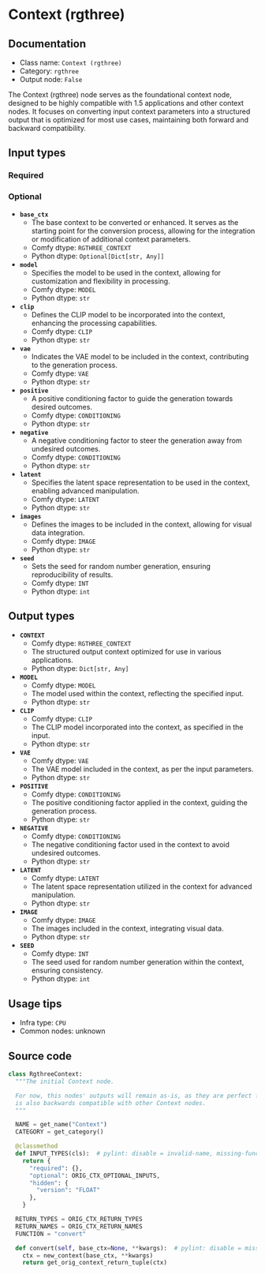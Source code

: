 # Context (rgthree)
## Documentation
- Class name: `Context (rgthree)`
- Category: `rgthree`
- Output node: `False`

The Context (rgthree) node serves as the foundational context node, designed to be highly compatible with 1.5 applications and other context nodes. It focuses on converting input context parameters into a structured output that is optimized for most use cases, maintaining both forward and backward compatibility.
## Input types
### Required
### Optional
- **`base_ctx`**
    - The base context to be converted or enhanced. It serves as the starting point for the conversion process, allowing for the integration or modification of additional context parameters.
    - Comfy dtype: `RGTHREE_CONTEXT`
    - Python dtype: `Optional[Dict[str, Any]]`
- **`model`**
    - Specifies the model to be used in the context, allowing for customization and flexibility in processing.
    - Comfy dtype: `MODEL`
    - Python dtype: `str`
- **`clip`**
    - Defines the CLIP model to be incorporated into the context, enhancing the processing capabilities.
    - Comfy dtype: `CLIP`
    - Python dtype: `str`
- **`vae`**
    - Indicates the VAE model to be included in the context, contributing to the generation process.
    - Comfy dtype: `VAE`
    - Python dtype: `str`
- **`positive`**
    - A positive conditioning factor to guide the generation towards desired outcomes.
    - Comfy dtype: `CONDITIONING`
    - Python dtype: `str`
- **`negative`**
    - A negative conditioning factor to steer the generation away from undesired outcomes.
    - Comfy dtype: `CONDITIONING`
    - Python dtype: `str`
- **`latent`**
    - Specifies the latent space representation to be used in the context, enabling advanced manipulation.
    - Comfy dtype: `LATENT`
    - Python dtype: `str`
- **`images`**
    - Defines the images to be included in the context, allowing for visual data integration.
    - Comfy dtype: `IMAGE`
    - Python dtype: `str`
- **`seed`**
    - Sets the seed for random number generation, ensuring reproducibility of results.
    - Comfy dtype: `INT`
    - Python dtype: `int`
## Output types
- **`CONTEXT`**
    - Comfy dtype: `RGTHREE_CONTEXT`
    - The structured output context optimized for use in various applications.
    - Python dtype: `Dict[str, Any]`
- **`MODEL`**
    - Comfy dtype: `MODEL`
    - The model used within the context, reflecting the specified input.
    - Python dtype: `str`
- **`CLIP`**
    - Comfy dtype: `CLIP`
    - The CLIP model incorporated into the context, as specified in the input.
    - Python dtype: `str`
- **`VAE`**
    - Comfy dtype: `VAE`
    - The VAE model included in the context, as per the input parameters.
    - Python dtype: `str`
- **`POSITIVE`**
    - Comfy dtype: `CONDITIONING`
    - The positive conditioning factor applied in the context, guiding the generation process.
    - Python dtype: `str`
- **`NEGATIVE`**
    - Comfy dtype: `CONDITIONING`
    - The negative conditioning factor used in the context to avoid undesired outcomes.
    - Python dtype: `str`
- **`LATENT`**
    - Comfy dtype: `LATENT`
    - The latent space representation utilized in the context for advanced manipulation.
    - Python dtype: `str`
- **`IMAGE`**
    - Comfy dtype: `IMAGE`
    - The images included in the context, integrating visual data.
    - Python dtype: `str`
- **`SEED`**
    - Comfy dtype: `INT`
    - The seed used for random number generation within the context, ensuring consistency.
    - Python dtype: `int`
## Usage tips
- Infra type: `CPU`
- Common nodes: unknown


## Source code
```python
class RgthreeContext:
  """The initial Context node.

  For now, this nodes' outputs will remain as-is, as they are perfect for most 1.5 application, but
  is also backwards compatible with other Context nodes.
  """

  NAME = get_name("Context")
  CATEGORY = get_category()

  @classmethod
  def INPUT_TYPES(cls):  # pylint: disable = invalid-name, missing-function-docstring
    return {
      "required": {},
      "optional": ORIG_CTX_OPTIONAL_INPUTS,
      "hidden": {
        "version": "FLOAT"
      },
    }

  RETURN_TYPES = ORIG_CTX_RETURN_TYPES
  RETURN_NAMES = ORIG_CTX_RETURN_NAMES
  FUNCTION = "convert"

  def convert(self, base_ctx=None, **kwargs):  # pylint: disable = missing-function-docstring
    ctx = new_context(base_ctx, **kwargs)
    return get_orig_context_return_tuple(ctx)

```
